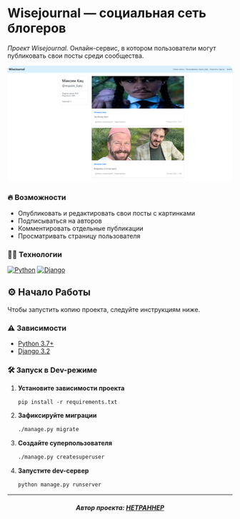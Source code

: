 # Wisejournal — cоциальная сеть блогеров

*Проект Wisejournal.* Онлайн-сервис, в котором пользователи могут 
публиковать свои посты среди сообщества.

![Main page](docs/wisejournal-profile.png)

### 🔥 Возможности

- Опубликовать и редактировать свои посты с картинками
- Подписываться на авторов
- Комментировать отдельные публикации
- Просматривать страницу пользователя

### 👨‍💻 Технологии

[![Python][Python-badge]][Python-url]
[![Django][Django-badge]][Django-url]


## ⚙ Начало Работы

Чтобы запустить копию проекта, следуйте инструкциям ниже.

### ⚠ Зависимости

- [Python 3.7+][Python-url]
- [Django 3.2](https://docs.djangoproject.com/en/3.2/)


### 🛠 Запуск в Dev-режиме

1. **Установите зависимости проекта**

    ```shell
    pip install -r requirements.txt
    ```

2. **Зафиксируйте миграции**

   ```bash
   ./manage.py migrate
   ```

3. **Создайте суперпользователя**

   ```bash
   ./manage.py createsuperuser
   ```

4. **Запустите dev-сервер**

    ```bash
    python manage.py runserver
    ```


---

<h5 align="center">
Автор проекта: <a href="https://github.com/HETPAHHEP">HETPAHHEP</a>
</h5>

<!-- MARKDOWN BADGES & URLs -->
[Python-badge]: https://img.shields.io/badge/Python-4db8ff?style=for-the-badge&logo=python&logoColor=%23ffeb3b

[Python-url]: https://www.python.org/

[Django-badge]: https://img.shields.io/badge/django-color?style=for-the-badge&logo=Django&logoColor=white&color=dark-green

[Django-url]: https://www.djangoproject.com
